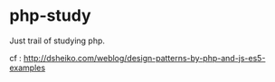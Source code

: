 # php-study

Just trail of studying php.


cf : http://dsheiko.com/weblog/design-patterns-by-php-and-js-es5-examples
